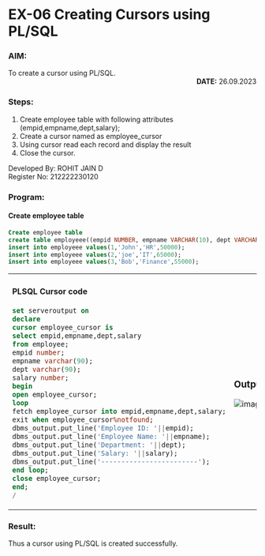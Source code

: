 # EX-06 Creating Cursors using PL/SQL

### AIM:
To create a cursor using PL/SQL. &emsp;&emsp;&emsp;&emsp;&emsp;&emsp;&emsp;&emsp;&emsp;&emsp;&emsp;&emsp;&emsp;&emsp;&emsp;&emsp;&emsp;&emsp;&emsp;&emsp;&emsp;&emsp;&emsp;&emsp;&emsp;&emsp;&emsp;  **DATE:** 26.09.2023

### Steps:
1. Create employee table with following attributes (empid,empname,dept,salary);
2. Create a cursor named as employee_cursor
3. Using cursor read each record and display the result
4. Close the cursor.<br>

Developed By: ROHIT JAIN D<br>
Register No: 212222230120
### Program:
#### Create employee table
```sql
Create employee table                                                                           
create table employeee((empid NUMBER, empname VARCHAR(10), dept VARCHAR(10),salary NUMBER);      
insert into employeee values(1,'John','HR',50000);
insert into employeee values(2,'joe','IT',65000);
insert into employeee values(3,'Bob','Finance',55000);
```
<table>
  <tr>
    <td>

#### PLSQL Cursor code
```sql
set serveroutput on 
declare
cursor employee_cursor is
select empid,empname,dept,salary
from employee;
empid number;
empname varchar(90);
dept varchar(90);
salary number;
begin
open employee_cursor;
loop
fetch employee_cursor into empid,empname,dept,salary;
exit when employee_cursor%notfound;
dbms_output.put_line('Employee ID: '||empid);
dbms_output.put_line('Employee Name: '||empname);
dbms_output.put_line('Department: '||dept);
dbms_output.put_line('Salary: '||salary);
dbms_output.put_line('------------------------');
end loop;
close employee_cursor;
end;
/
```

  </td>
  <td>
    
  ### Output:
  ![image](https://github.com/ROHITJAIND/EX-6-Creating-Cursors-using-PL-SQL/assets/118707073/d128b2d0-f16f-4c4e-92d0-1630d0e2f0b8)
  </td>
  </tr>
</table>

### Result:
Thus a cursor using PL/SQL is created successfully.
